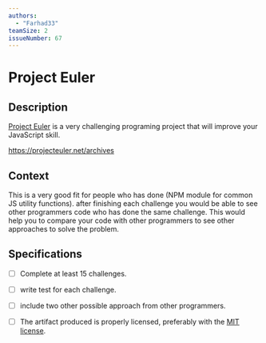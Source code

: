 ```yaml
---
authors:
  - "Farhad33"
teamSize: 2
issueNumber: 67
---
```


# Project Euler

## Description

[Project Euler](https://projecteuler.net/) is a very challenging programing project that will improve your JavaScript skill.

https://projecteuler.net/archives
## Context

This is a very good fit for people who has done (NPM module for common JS utility functions).
after finishing each challenge you would be able to see other programmers code who has done the same challenge. This would help you to compare your code with other programmers to see other approaches to solve the problem. 
## Specifications
- [ ] Complete at least 15 challenges.
- [ ] write test for each challenge.
- [ ] include two other possible approach from other programmers.
- [ ] The artifact produced is properly licensed, preferably with the [MIT license](https://opensource.org/licenses/MIT).





